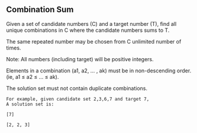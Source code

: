 ## Combination Sum

Given a set of candidate numbers (C) and a target number (T), find all unique combinations in C where the candidate numbers sums to T.

The same repeated number may be chosen from C unlimited number of times.

Note:
All numbers (including target) will be positive integers.

Elements in a combination (a1, a2, … , ak) must be in non-descending order. (ie, a1 ≤ a2 ≤ … ≤ ak).

The solution set must not contain duplicate combinations.

```
For example, given candidate set 2,3,6,7 and target 7, 
A solution set is: 

[7]

[2, 2, 3] 
```
